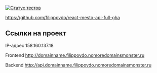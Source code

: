 [![Статус тестов](../../actions/workflows/tests.yml/badge.svg)](../../actions/workflows/tests.yml)


https://github.com/filippovdo/react-mesto-api-full-gha

## Ссылки на проект

IP-адрес 158.160.137.18

Frontend http://domainname.filippovdo.nomoredomainsmonster.ru

Backend http://api.domainname.filippovdo.nomoredomainsmonster.ru
